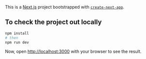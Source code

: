 This is a [Next.js](https://nextjs.org) project bootstrapped with [`create-next-app`](https://nextjs.org/docs/app/api-reference/cli/create-next-app).

<!-- This whole project is TO HELP people who cannot afford courses. Also, i believe that everyone has a
specific expertise is something. Go ahead and join the movement.
 -->

## To check the project out locally

```bash
npm install
# then
npm run dev
```

Now, open [http://localhost:3000](http://localhost:3000) with your browser to see the result.